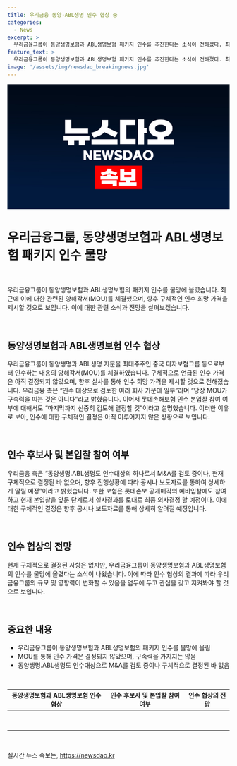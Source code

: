 ```yaml
---
title: 우리금융 동양·ABL생명 인수 협상 중
categories:
  - News
excerpt: >
  우리금융그룹이 동양생명보험과 ABL생명보험 패키지 인수를 추진한다는 소식이 전해졌다. 최대주주인 중국 다자보험그룹 등으로부터 사들이는 내용의 양해각서(MOU)를 체결했으며, 실사 후 인수 희망 가격을 제시할 예정이라고 밝혔다. 롯데손해보험 인수 본입찰 참여 여부 또한 신중히 검토 중이며, 보험은 현재 구체적으로 결정된 바 없으며, 향후 진행에 따라 상세 내용을 알릴 예정이라고 전했다.
feature_text: >
  우리금융그룹이 동양생명보험과 ABL생명보험 패키지 인수를 추진한다는 소식이 전해졌다. 최대주주인 중국 다자보험그룹 등으로부터 사들이는 내용의 양해각서(MOU)를 체결했으며, 실사 후 인수 희망 가격을 제시할 예정이라고 밝혔다. 롯데손해보험 인수 본입찰 참여 여부 또한 신중히 검토 중이며, 보험은 현재 구체적으로 결정된 바 없으며, 향후 진행에 따라 상세 내용을 알릴 예정이라고 전했다.
image: '/assets/img/newsdao_breakingnews.jpg'
---
```


<p><img src="/assets/img/newsdao_breakingnews.jpg" alt="pcversion 속보" /></p>

<h1 data-ke-size="size32">우리금융그룹, 동양생명보험과 ABL생명보험 패키지 인수 물망</h1>

<p data-ke-size="size16">&nbsp;</p>

<p>우리금융그룹이 동양생명보험과 ABL생명보험의 패키지 인수를 물망에 올렸습니다. 최근에 이에 대한 관련된 양해각서(MOU)를 체결했으며, 향후 구체적인 인수 희망 가격을 제시할 것으로 보입니다. 이에 대한 관련 소식과 전망을 살펴보겠습니다.</p>

<p data-ke-size="size16">&nbsp;</p>

<h2 data-ke-size="size26">동양생명보험과 ABL생명보험 인수 협상</h2>

<p data-ke-size="size16">우리금융그룹이 동양생명과 ABL생명 지분을 최대주주인 중국 다자보험그룹 등으로부터 인수하는 내용의 양해각서(MOU)를 체결하였습니다. 구체적으로 언급된 인수 가격은 아직 결정되지 않았으며, 향후 실사를 통해 인수 희망 가격을 제시할 것으로 전해졌습니다. 우리금융 측은 “인수 대상으로 검토한 여러 회사 가운데 일부”라며 “당장 MOU가 구속력을 띠는 것은 아니다”라고 밝혔습니다. 이어서 롯데손해보험 인수 본입찰 참여 여부에 대해서도 “마지막까지 신중히 검토해 결정할 것”이라고 설명했습니다. 이러한 이유로 보아, 인수에 대한 구체적인 결정은 아직 이루어지지 않은 상황으로 보입니다.</p>

<p data-ke-size="size16">&nbsp;</p>

<h2 data-ke-size="size26">인수 후보사 및 본입찰 참여 여부</h2>

<p data-ke-size="size16">우리금융 측은 “동양생명․ABL생명도 인수대상의 하나로서 M&A를 검토 중이나, 현재 구체적으로 결정된 바 없으며, 향후 진행상황에 따라 공시나 보도자료를 통하여 상세하게 알릴 예정”이라고 밝혔습니다. 또한 보험은 롯데손보 공개매각의 예비입찰에도 참여하고 현재 본입찰을 앞둔 단계로서 실사결과를 토대로 최종 의사결정 할 예정이다. 이에 대한 구체적인 결정은 향후 공시나 보도자료를 통해 상세히 알려질 예정입니다.</p>

<p data-ke-size="size16">&nbsp;</p>

<h2 data-ke-size="size26">인수 협상의 전망</h2>

<p data-ke-size="size16">현재 구체적으로 결정된 사항은 없지만, 우리금융그룹이 동양생명보험과 ABL생명보험의 인수를 물망에 올렸다는 소식이 나왔습니다. 이에 따라 인수 협상의 결과에 따라 우리금융그룹의 규모 및 영향력이 변화할 수 있음을 염두에 두고 관심을 갖고 지켜봐야 할 것으로 보입니다.</p>

<p data-ke-size="size16">&nbsp;</p>

<h2 data-ke-size="size26">중요한 내용</h2>

<ul>
  <li>우리금융그룹이 동양생명보험과 ABL생명보험의 패키지 인수를 물망에 올림</li>
  <li>MOU를 통해 인수 가격은 결정되지 않았으며, 구속력을 가지지는 않음</li>
  <li>동양생명․ABL생명도 인수대상으로 M&A를 검토 중이나 구체적으로 결정된 바 없음</li>
</ul>

<p data-ke-size="size16">&nbsp;</p>

<table>
  <tbody>
    <tr>
      <td style="text-align: center; height: 17px;"><b>동양생명보험과 ABL생명보험 인수 협상</b></td>
      <td style="text-align: center; height: 17px;"><b>인수 후보사 및 본입찰 참여 여부</b></td>
      <td style="text-align: center; height: 17px;"><b>인수 협상의 전망</b></td>
    </tr>
  </tbody>
</table>

<p data-ke-size="size16">&nbsp;</p>

<hr>

<p data-ke-size="size16">&nbsp;</p>
실시간 뉴스 속보는, <a href="https://newsdao.kr" rel="dofollow">https://newsdao.kr</a>


